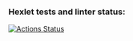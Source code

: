 ### Hexlet tests and linter status:
[![Actions Status](https://github.com/toni25010/frontend-project-lvl1/workflows/hexlet-check/badge.svg)](https://github.com/toni25010/frontend-project-lvl1/actions)